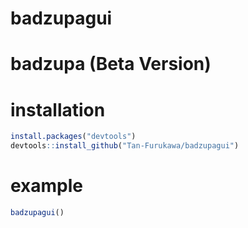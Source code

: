 # badzupagui
# badzupa (Beta Version)

# installation
```r
install.packages("devtools")
devtools::install_github("Tan-Furukawa/badzupagui")
```

# example 
```r
badzupagui()
```

